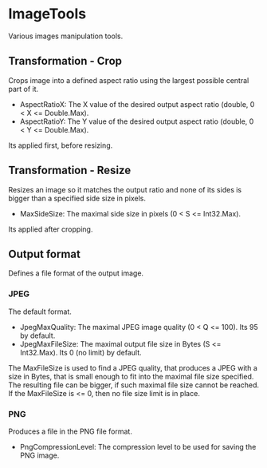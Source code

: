 # ImageTools

Various images manipulation tools.

## Transformation - Crop

Crops image into a defined aspect ratio using the largest possible central part of it.

- AspectRatioX: The X value of the desired output aspect ratio (double, 0 < X <= Double.Max).
- AspectRatioY: The Y value of the desired output aspect ratio (double, 0 < Y <= Double.Max).

Its applied first, before resizing.

## Transformation - Resize

Resizes an image so it matches the output ratio and none of its sides is bigger than a specified side size in pixels.

- MaxSideSize: The maximal side size in pixels (0 < S <= Int32.Max).

Its applied after cropping.

## Output format

Defines a file format of the output image.

### JPEG

The default format.

- JpegMaxQuality: The maximal JPEG image quality (0 < Q <= 100). Its 95 by default.
- JpegMaxFileSize: The maximal output file size in Bytes (S <= Int32.Max). Its 0 (no limit) by default.

The MaxFileSize is used to find a JPEG quality, that produces a JPEG with a size in Bytes,
that is small enough to fit into the maximal file size specified. The resulting file can be
bigger, if such maximal file size cannot be reached. If the MaxFileSize is <= 0,
then no file size limit is in place. 

### PNG

Produces a file in the PNG file format.

- PngCompressionLevel: The compression level to be used for saving the PNG image.
